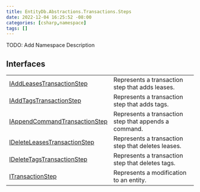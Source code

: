 ```yaml
---
title: EntityDb.Abstractions.Transactions.Steps
date: 2022-12-04 16:25:52 -08:00
categories: [csharp,namespace]
tags: []
---
```



TODO: Add Namespace Description

## Interfaces
<table><tr><td><!--/posts/csharp.member.entitydb.abstractions.transactions.steps.iaddleasestransactionstep/--><a href='#'>IAddLeasesTransactionStep</a></td><td>
Represents a transaction step that adds leases.
</td></tr><tr><td><!--/posts/csharp.member.entitydb.abstractions.transactions.steps.iaddtagstransactionstep/--><a href='#'>IAddTagsTransactionStep</a></td><td>
Represents a transaction step that adds tags.
</td></tr><tr><td><!--/posts/csharp.member.entitydb.abstractions.transactions.steps.iappendcommandtransactionstep/--><a href='#'>IAppendCommandTransactionStep</a></td><td>
Represents a transaction step that appends a command.
</td></tr><tr><td><!--/posts/csharp.member.entitydb.abstractions.transactions.steps.ideleteleasestransactionstep/--><a href='#'>IDeleteLeasesTransactionStep</a></td><td>
Represents a transaction step that deletes leases.
</td></tr><tr><td><!--/posts/csharp.member.entitydb.abstractions.transactions.steps.ideletetagstransactionstep/--><a href='#'>IDeleteTagsTransactionStep</a></td><td>
Represents a transaction step that deletes tags.
</td></tr><tr><td><!--/posts/csharp.member.entitydb.abstractions.transactions.steps.itransactionstep/--><a href='#'>ITransactionStep</a></td><td>
Represents a modification to an entity.
</td></tr></table>
